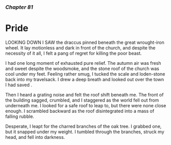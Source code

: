 ### *Chapter 81*

# Pride

LOOKING DOWN I SAW the draccus pinned beneath the great wrought-iron wheel. It lay motionless and dark in front of the church, and despite the necessity of it all, I felt a pang of regret for killing the poor beast.

I had one long moment of exhausted pure relief. The autumn air was fresh and sweet despite the woodsmoke, and the stone roof of the church was cool under my feet. Feeling rather smug, I tucked the scale and loden-stone back into my travelsack. I drew a deep breath and looked out over the town I had saved .

Then I heard a grating noise and felt the roof shift beneath me. The front of the building sagged, crumbled, and I staggered as the world fell out from underneath me. I looked for a safe roof to leap to, but there were none close enough. I scrambled backward as the roof disintegrated into a mass of falling rubble.

Desperate, I leapt for the charred branches of the oak tree. I grabbed one, but it snapped under my weight. I tumbled through the branches, struck my head, and fell into darkness.
